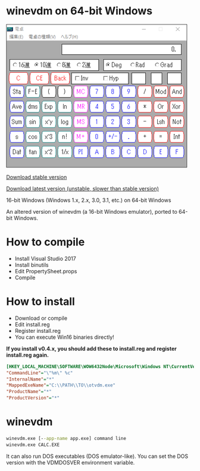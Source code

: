 # winevdm on 64-bit Windows

<img src="screenshot.PNG">

[Download stable version](https://github.com/otya128/winevdm/releases)

[Download latest version (unstable, slower than stable version)](https://ci.appveyor.com/project/otya128/winevdm/build/artifacts)

16-bit Windows (Windows 1.x, 2.x, 3.0, 3.1, etc.) on 64-bit Windows

An altered version of winevdm (a 16-bit Windows emulator), ported to 64-bit Windows.

# How to compile

+ Install Visual Studio 2017
+ Install binutils
+ Edit PropertySheet.props
+ Compile

# How to install

+ Download or compile
+ Edit install.reg
+ Register install.reg
+ You can execute Win16 binaries directly!

**If you install v0.4.x, you should add these to install.reg and register install.reg again.**
```ini
[HKEY_LOCAL_MACHINE\SOFTWARE\WOW6432Node\Microsoft\Windows NT\CurrentVersion\NtVdm64\OTVDM]
"CommandLine"="\"%m\" %c"
"InternalName"="*"
"MappedExeName"="C:\\PATH\\TO\\otvdm.exe"
"ProductName"="*"
"ProductVersion"="*"
```

# winevdm
```bat
winevdm.exe [--app-name app.exe] command line
winevdm.exe CALC.EXE
```
It can also run DOS executables (DOS emulator-like).
You can set the DOS version with the VDMDOSVER environment variable.

